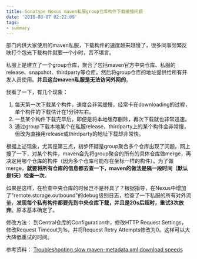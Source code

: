 ```yaml
---
title: Sonatype Nexus maven私服group仓库构件下载缓慢问题
date: '2018-08-07 02:22:09'
tags:
- summary
---
```


部门内供大家使用的maven私服，下载构件的速度越来越慢了，很多同事频繁反映打个包光下载构件就要一个小时，苦不堪言。

私服上是建立了一个group仓库，聚合了包括maven官方中央仓库、私服的release、snapshot、thirdparty等仓库。然后将group仓库的地址提供给所有开发人员使用。**并且这台maven私服是无法访问外网的**。

我看了一下，有几个现象：
1. 每天第一次下载某个构件，速度会非常缓慢，经常卡在downloading的过程，单个构件的下载估计在1分钟左右。
2. 一旦某个构件下载完毕后，即便是将本地缓存删除，再次下载就也非常迅速。
3. 通过group下载本地某个在私服release、thirdparty上的某个构件会非常慢，但改为直接用release或thirdparty的地址下载却非常快。

根据上述现象，尤其是第三点，初步怀疑是group聚合多个仓库出现了问题。网上搜了一下，对某个构件，maven会先将group聚合的所有的具体仓库做merge，再决定用哪个仓库的构件（因为多个仓库可能存在坐标一样的构件）。为了做merge，**就要将所有仓库的信息都去查一下，maven的做法是隔一段时间（默认是1天）检查一次**。

如果是这样，在检查中央仓库的时候岂不是杯具了？根据指导，在Nexus中增加了"remote.storage.outbound"的debug级别日志，检查了一下私服的所有对外流量，**发现每个私有构件都要先到中央仓库下载，并且是20s后超时，重试3次放弃**。原本基本确定了。

修改方法：
到Central仓库的Configuration中，修改HTTP Request Settings，修改Request Timeout为1s，并将Request Retry Attempts修改为0。这样可以大大降低重试的时间。

参考资料：
[Troubleshooting slow maven-metadata.xml download speeds](https://support.sonatype.com/hc/en-us/articles/213465188-Troubleshooting-slow-maven-metadata-xml-download-speeds)

